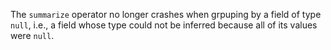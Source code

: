 The `summarize` operator no longer crashes when grpuping by a field of type
`null`, i.e., a field whose type could not be inferred because all of its values
were `null`.
